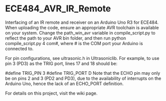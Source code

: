 # ECE484_AVR_IR_Remote

Interfacing of an IR remote and receiver on an Arduino Uno R3 for ECE484. When uploading the code, ensure an appropriate AVR toolchain is available on your system. Change the path_win_avr variable in compile_script.py to reflect the path to your AVR bin folder, and then run python compile_script.py 4 com#, where # is the COM port your Arduino is connected to.

For pin configurations, see ultrasonic.h in Ultrasoniclib. For example, to use pin 3 (PD3) as the TRIG port, lines 17 and 18 should be:

#define TRIG_PIN 3
#define TRIG_PORT D
Note that the ECHO pin may only be on pins 2 and 3 (PD2 and PD3), due to the availability of interrupts on the Arduino Uno, hence the lack of an ECHO_PORT definition.

For details on this project, visit the wiki page.
